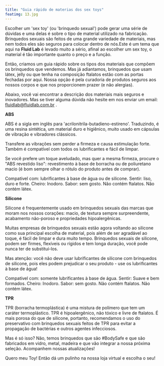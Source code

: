 ```yaml
---
title: "Guia rápido de materias dos sex toys"
featimg: 13.jpg
---
```

Escolher um 'sex toy' (ou 'brinquedo sexual') pode gerar uma série de dúvidas e uma delas é sobre o tipo de material utilizado na fabricação. Brinquedos sexuais são feitos de uma grande variedade de materiais, mas nem todos eles são seguros para colocar dentro de nós.Este é um tema que aqui na <b>Fluid Lab</b> é levado muito a sério, afinal ao escolher um sex toy, o material é tão importante quanto o preço e a função.

Então, criamos um guia rápido sobre os tipos dos materiais que compõem os brinquedos que vendemos.  Mas já adiantamos, brinquedos que usam látex, jelly ou que tenha na composição ftalatos estão com as portas fechadas por aqui. Nossa opção é pela curadoria de produtos seguros aos nossos corpos e que nos proporcionem prazer (e não alergias).

Abaixo, você vai encontrar a descrição dos materiais mais seguros e inovadores. Mas se tiver alguma dúvida não hesite em nos enviar um email: fluidlab@fluidlab.com.br .

<b>ABS</b>

ABS é a sigla em inglês para 'acrilonitrila-butadieno-estireno'. Traduzindo, é uma resina sintética, um material duro e higiênico, muito usado em cápsulas de vibração e vibradores clássicos.

Transfere as vibrações sem perder a firmeza e causa estimulação forte. Também é compatível com todos os lubrificantes e fácil de limpar.

Se você prefere um toque aveludado, mas quer a mesma firmeza, procure o "ABS revestido liso": revestimento à base de borracha ou de poliuretano macio (é bom sempre olhar o rótulo do produto antes de comprar).

Compatível com: lubrificantes à base de água ou de silicone.
Sentir: liso, duro e forte.
Cheiro: Inodoro.
Sabor: sem gosto.
Não contém ftalatos. Não contém látex.

<b>Silicone </b>

Silicone é frequentemente usado em brinquedos sexuais das marcas que moram nos nossos corações: macio, de textura sempre surpreendente, acabamento não-poroso e propriedades hipoalergênicas.

Muitas empresas de brinquedos sexuais estão agora voltando ao silicone como sua principal escolha de material, pois além de ser agradável ao toque, é fácil de limpar e dura muito tempo. Brinquedos sexuais de silicone, podem ser firmes, flexíveis ou rígidos e tem longa duração, você pode nunca ter de substituí-los.

Mas atenção: você não deve usar lubrificantes de silicone com brinquedos de silicone, pois eles podem prejudicar o seu produto - use os lubrificantes à base de água!

Compatível com: somente lubrificantes à base de água.
Sentir: Suave e bem formados.
Cheiro: Inodoro.
Sabor: sem gosto.
Não contém ftalatos. Não contém látex.

<b>TPR </b>

TPR (borracha termoplástica) é uma mistura de polímero que tem um caráter termoplástico. TPR é hipoalergênico, não tóxico e livre de ftalatos. É mais porosa do que de silicone, portanto, recomendamos o uso do preservativo com brinquedos sexuais feitos de TPR para evitar a propagação de bactérias e outros agentes infecciosos.

Mas é só isso? Não, temos brinquedos que são #BodySafe e que são fabricados em vidro, metal, madeira e que vão integrar a nossa próxima seleção. Acompanhem nossas atualizações!

Quero meu Toy! Então dá um pulinho na nossa loja virtual e escolha o seu!
